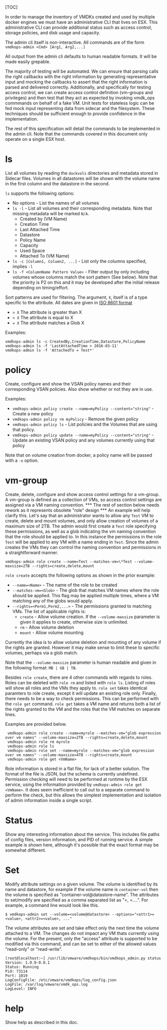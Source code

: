 [TOC]

In order to manage the inventory of VMDKs created and used by multiple docker engines we must have
an administrative CLI that lives on ESX. This administrative CLI can provide additional status such
as access control, storage policies, and disk usage and capacity.

The admin cli itself is non-interactive. All commands are of the form `vmdkops-admin <Cmd> [Arg1, Arg2,...]`

All output from the admin cli defaults to human readable formats. It will be made easily grepable.

The majority of testing will be automated. We can ensure that parsing calls the right callbacks with
the right information by generating representative input and mocking the callbacks to assert that
the right information is parsed and delivered correctly. Additionally, and specifically for testing
access control, we can create access control definition (vm-groups and privileges) 
and then test that they act as expected by invoking vmdk_ops commmands on behalf of a fake VM.
Unit
tests for stateless logic can be fed mock input representing data from sidecar and the filesystem.
These techniques should be sufficient enough to provide confidence in the implementation.

The rest of this specification will detail the commands to be implemented in the admin cli. Note
that the commands covered in this document only operate on a single ESX host.

# ls
List all volumes by reading the `dockvols` directories and metadata stored in Sidecar files.
Volumes in all datastores will be shown with the volume name in the first column and the datastore
in the second.

`ls` supports the following options:
  * No options - List the names of all volumes
  * `ls -l` - List all volumes and their corresponding metadata. Note that missing metadata will be
    marked `N/A`.
    * Created by (VM Name)
    * Creation Time
    * Last Attached Time
    * Datastore
    * Policy Name
    * Capacity
    * Used Space
    * Attached To (VM Name)
  * `ls -c [Column1, Column2, ...]` - List only the columns specified, implies `-l`
  * `ls -f <ColumnName Pattern Value>` - Filter output by only including volumes whose columns match the
                                         sort pattern (See below). Note that the priority is P2 on
                                         this and it may be developed after the initial release
                                         depending on timing/effort.

Sort patterns are used for filtering. The argument, `X`, itself is of a type specific to the attribute. All dates are given in [ISO 8601 format](https://en.wikipedia.org/wiki/ISO_8601)

 * `> X` The attribute is greater than X
 * `< X` The attribute is equal to X
 * `= X` The attribute matches a Glob X

Examples:
```
vmdkops-admin ls -c CreatedBy,CreationTime,Datastore,PolicyName
vmdkops-admin ls -f 'LastAttachedTime > 2016-03-11'
vmdkops-admin ls -f 'AttachedTo = Test*'
```

# policy
Create, configure and show the VSAN policy names and their corresponding VSAN policies. Also show whether or not they are in use.


Examples:
 * `vmdkops-admin policy create --name=myPolicy --content="string"` - Create a new policy
 * `vmdkops-admin policy rm myPolicy` - Remove the given policy
 * `vmdkops-admin policy ls` - List policies and the Volumes that are using that policy.
 * `vmdkops-admin policy update --name=myPolicy --content="string"` - Update an existing VSAN policy and
   any volumes currently using that policy

Note that on volume creation from docker, a policy name will be passed with a `-o` option.

# vm-group
Create, delete, configure and show access control settings for a vm-group.
A vm-group is defined as a collection of VMs, so access control settings are assigned via a
VM naming convention.
*** The rest of section below needs rework as it represents obsolete "role" design ***
An example will help clarify
this. Let's say that an administrator wants to allow any `Test` VM to create, delete and mount
volumes, and only allow creation of volumes of a maximum size of 2TB. The admin would first create a
`Test` role specifying these permissions, as well as a glob indicating the vm naming convention that
the role should be applied to. In this instance the permissions in the role `Test` will be applied to any VM with a
name ending in `Test`. Since the admin creates the VMs they can control the naming convention and
permissions in a straightforward manner.

`vmdkops-admin role create --name=Test --matches-vm=\*Test --volume-maxsize=2TB --rights=create,delete,mount`

`role create` accepts the following options as shown in the prior example:
 * `--name=<Name>` - The name of the role to be created
 * `--matches-vm=<Glob>` - The glob that matches VM names where the role should be applied. This
                           flag may be applied multiple times, where a VM matching any of the globs would
                           apply.
 * `--rights=<Perm1,Perm2,...>` - The permissions granted to matching VMs. The list of applicable rights is:
   * `create` - Allow volume creation. If the `--volume-maxsize` parameter is given it applies to create, otherwise size is unlimited.
   * `rm` - Allow volume deletion
   * `mount` - Allow volume mounting

Currently the idea is to allow volume deletion and mounting of any volume if the rights are granted.
However it may make sense to limit these to specific volumes, perhaps via a glob match.

Note that the `--volume-maxsize` parameter is human readable and given in the following format: `MB | GB | TB`.

Besides `role create`, there are 4 other commands with regards to roles. Roles can be deleted with
`role rm` and listed with `role ls`. Listing of roles will show all roles and the VMs they apply
to. `role set` takes identical paramters to role create, except it will update an existing role
only. Finally, there needs to be a way to check permissions. This can be performed with the `role
get` command. `role get` takes a VM name and returns both a list of the rights granted to the VM and
the roles that the VM matches on separate lines.

Examples are provided below.
```
 vmdkops-admin role create --name=myrole --matches-vm="glob expression over vm names" --volume-maxsize=2TB --rights=create,delete,mount
 vmdkops-admin role rm myrole
 vmdkops-admin role ls
 vmdkops-admin role set --name=myrole --matches-vm="glob expression over vm names" --volume-maxsize=4TB --rights=create,mount
 vmdkops-admin role get <VmName>
```

Role information is stored in a flat file, for lack of a better solution. The format of the file
is JSON, but the schema is currently undefined. Permission checking will need to be performed at
runtime by the ESX service, using the information provided by `vmdkops-admin role get <VmName>`. It
does seem inefficient to call out to a separate command to perform the check, but this allows the
simplest implementation and isolation of admin information inside a single script.

# Status
Show any interesting information about the service. This includes file paths of config files, version
information, and PID of running service. A simple example is shown here, although it's possible
that the exact format may be somewhat different.

# Set
Modify attribute settings on a given volume. The volume is identified by its name and datastore, 
for example if the volume name is `container-vol` then the volume is specified as "container-vol@datastore-name".
The attributes to set/modify are specified as a comma separated list as "<attr1>=<value>, <attr2>=<value>....". For example,
a command line would look like this.

```
$ vmdkops-admin set --volume=<volume@datastore> --options="<attr1>=<value>, <attr2>=<value>, ..."
```

The volume attributes are set and take effect only the next time the volume attached to a VM. The changes do not impact any VM
thats currently using the volume. For the present, only the "access" attribute is supported to be modified via this command, and
can be set to either of the allowed values "read-only" or "read-write".

```
[root@localhost:~] /usr/lib/vmware/vmdkops/bin/vmdkops_admin.py status
Version: 1.0.0-0.0.1
Status: Running
Pid: 73114
Port: 1019
LogConfigFile: /etc/vmware/vmdkops/log_config.json
LogFile: /var/log/vmware/vmdk_ops.log
LogLevel: INFO
```

# help
Show help as described in this doc.
